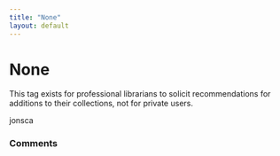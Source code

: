```yaml
---
title: "None"
layout: default
---
```

None
=====================
This tag exists for professional librarians to solicit recommendations
for additions to their collections, not for private users.

jonsca

### Comments ###


